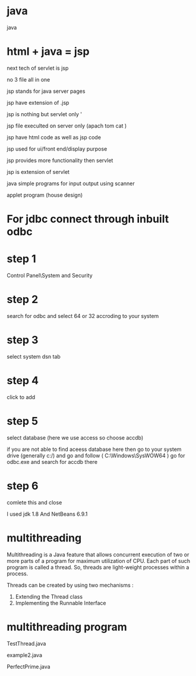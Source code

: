 # java
 java 
 
 
 # html + java = jsp

next tech of servlet is jsp 

no 3 file all in one 

jsp stands for java server pages

jsp have extension of .jsp

jsp is nothing but servlet only '

jsp file execulted on  server only (apach tom cat )

jsp have html code as well as jsp code

jsp used for ui/front end/display purpose 

jsp provides more functionality then servlet


jsp is extension of    servlet
 
 
 
 
 
 java simple programs for input output using scanner 
 
 applet program (house design)


# For jdbc connect  through  inbuilt  odbc

# step 1 
Control Panel\System and Security  
# step 2 
search for odbc and select 64 or 32 accroding to your system 
# step 3  
select system dsn tab 
# step 4 
click to add 
# step 5 
select  database (here we use access so choose accdb)


if you are not able to find aceess database here then go to your system drive (generally c:/) and go and follow ( C:\Windows\SysWOW64 ) go for odbc.exe and search for accdb there 
# step 6 
comlete this and close 


I used jdk 1.8 And NetBeans  6.9.1 


# multithreading 

Multithreading is a Java feature that allows concurrent execution of two or more parts of a program for maximum utilization of CPU. Each part of such program is called a thread. So, threads are light-weight processes within a process.

Threads can be created by using two mechanisms :
1. Extending the Thread class
2. Implementing the Runnable Interface

# multithreading program
TestThread.java

example2.java 

PerfectPrime.java 


